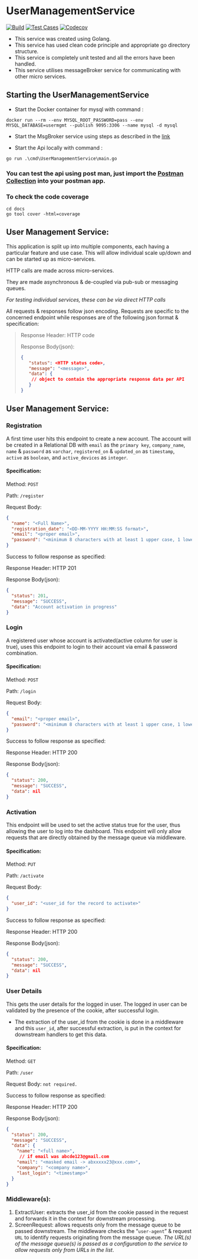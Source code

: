 # UserManagementService

[![Build](https://github.com/vatsal278/UserManagementService/actions/workflows/build.yml/badge.svg)](https://github.com/vatsal278/UserManagementService/actions/workflows/build.yml) [![Test Cases](https://github.com/vatsal278/UserManagementService/actions/workflows/test.yml/badge.svg)](https://github.com/vatsal278/UserManagementService/actions/workflows/test.yml) [![Codecov](https://codecov.io/gh/vatsal278/UserManagementService/branch/main/graph/badge.svg)](https://codecov.io/gh/vatsal278/UserManagementService)

* This service was created using Golang.
* This service has used clean code principle and appropriate go directory structure.
* This service is completely unit tested and all the errors have been handled.
* This service utilises messageBroker service for communicating with other micro services.

## Starting the UserManagementService

* Start the Docker container for mysql with command :
```
docker run --rm --env MYSQL_ROOT_PASSWORD=pass --env MYSQL_DATABASE=usermgmt --publish 9095:3306 --name mysql -d mysql
```
* Start the MsgBroker service using steps as described in the [link](https://github.com/vatsal278/msgbroker)

 
* Start the Api locally with command : 
```
go run .\cmd\UserManagementService\main.go
```
### You can test the api using post man, just import the [Postman Collection](./docs/UserMgmtSvc.postman_collection.json) into your postman app.
### To check the code coverage
```
cd docs
go tool cover -html=coverage
```
## User Management Service:

This application is split up into multiple components, each having a particular feature and use case. This will allow individual scale up/down and can be started up as micro-services.

HTTP calls are made across micro-services.

They are made asynchronous & de-coupled via pub-sub or messaging queues.

*For testing individual services, these can be via direct HTTP calls*


All requests & responses follow json encoding.
Requests are specific to the concerned endpoint while responses are of the following json format & specification:
>
>    Response Header: HTTP code
>
>    Response Body(json):
>    ```json
>    {
>       "status": <HTTP status code>,
>       "message": "<message>",
>       "data": {
>        // object to contain the appropriate response data per API
>       }
>    }
>    ```

## User Management Service:

### Registration
A first time user hits this endpoint to create a new account. The account will be created in a Relational DB with `email` as the `primary key`, `company_name`, `name` & `password` as `varchar`, `registered_on` & `updated_on` as `timestamp`, `active` as `boolean`, and `active_devices` as `integer`.

#### Specification:
Method: `POST`

Path: `/register`

Request Body:
```json
{
  "name": "<Full Name>",
  "registration_date": "<DD-MM-YYYY HH:MM:SS format>",
  "email": "<proper email>",
  "password": "<minimum 8 characters with at least 1 upper case, 1 lower      case & 1 special character out of[,.@$?]>"
}
```
Success to follow response as specified:

Response Header: HTTP 201

Response Body(json):
```json
{
  "status": 201,
  "message": "SUCCESS",
  "data": "Account activation in progress"
}
```

### Login
A registered user whose account is activated(active column for user is true), uses this endpoint to login to their account via email & password combination.

#### Specification:
Method: `POST`

Path: `/login`

Request Body:
```json
{
  "email": "<proper email>",
  "password": "<minimum 8 characters with at least 1 upper case, 1 lower      case & 1 special character out of[,.@$?]>"
}
```
Success to follow response as specified:

Response Header: HTTP 200

Response Body(json):
```json
{
  "status": 200,
  "message": "SUCCESS",
  "data": nil
}
```

### Activation
This endpoint will be used to set the active status true for the user, thus allowing the user to log into the dashboard. This endpoint will only allow requests that are directly obtained by the message queue via middleware.

#### Specification:
Method: `PUT`

Path: `/activate`

Request Body:
```json
{
  "user_id": "<user_id for the record to activate>"
}
```
Success to follow response as specified:

Response Header: HTTP 200

Response Body(json):
```json
{
  "status": 200,
  "message": "SUCCESS",
  "data": nil
}
```

### User Details
This gets the user details for the logged in user. The logged in user can be validated by the presence of  the cookie, after successful login.
- The extraction of the user_id from the cookie is done in a middleware and this `user_id`, after successful extraction, is put in the context for downstream handlers to get this data.

#### Specification:
Method: `GET`

Path: `/user`

Request Body: `not required.`

Success to follow response as specified:

Response Header: HTTP 200

Response Body(json):
```json
{
  "status": 200,
  "message": "SUCCESS",
  "data": {
    "name": "<full name>",
     // if email was abcde123@gmail.com
    "email": "<masked email -> abxxxxx23@xxx.com>",
    "company": "<company name>",
    "last_login": "<timestamp>"
  }
}
```

### Middleware(s):
1. ExtractUser: extracts the user_id from the cookie passed in the request and forwards it in the context for downstream processing.
2. ScreenRequest: allows requests only from the message queue to be passed downstream. The middleware checks the “`user-agent`” & request `URL` to identify requests originating from the message queue.
   *The URL(s) of the message queue(s) is passed as a configuration to the service to allow requests only from URLs in the list*.


